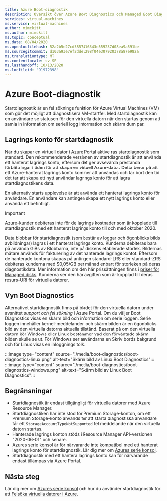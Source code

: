 ```yaml
---
title: Azure Boot-diagnostik
description: Översikt över Azure Boot Diagnostics och Managed Boot Diagnostics
services: virtual-machines
ms.service: virtual-machines
author: mimckitt
ms.author: mimckitt
ms.topic: conceptual
ms.date: 08/04/2020
ms.openlocfilehash: 52a2b5e27cd5857416343e559237d08ea9a591be
ms.sourcegitcommit: d103a93e7ef2dde1298f04e307920378a87e982a
ms.translationtype: MT
ms.contentlocale: sv-SE
ms.lasthandoff: 10/13/2020
ms.locfileid: "91972398"
---
```

# <a name="azure-boot-diagnostics"></a>Azure Boot-diagnostik

Startdiagnostik är en fel söknings funktion för Azure Virtual Machines (VM) som gör det möjligt att diagnostisera VM-startfel. Med startdiagnostik kan en användare se statusen för den virtuella datorn när den startas genom att samla in information om seriell logg information och skärm dum par.

## <a name="boot-diagnostics-storage-account"></a>Lagrings konto för startdiagnostik
När du skapar en virtuell dator i Azure Portal aktive ras startdiagnostik som standard. Den rekommenderade versionen av startdiagnostik är att använda ett hanterat lagrings konto, eftersom det ger avsevärda prestanda förbättringar i tiden för att skapa en virtuell Azure-dator. Detta beror på att ett Azure-hanterat lagrings konto kommer att användas och tar bort den tid det tar att skapa ett nytt användar lagrings konto för att lagra startdiagnostikens data.

En alternativ starts upplevelse är att använda ett hanterat lagrings konto för användare. En användare kan antingen skapa ett nytt lagrings konto eller använda ett befintligt.

> [!IMPORTANT]
> Azure-kunder debiteras inte för de lagrings kostnader som är kopplade till startdiagnostik med ett hanterat lagrings konto till och med oktober 2020.
>
> Data blobbar för startdiagnostik (som består av loggar och ögonblicks bilds avbildningar) lagras i ett hanterat lagrings konto. Kunderna debiteras bara på använda GiBs av Blobbarna, inte på diskens etablerade storlek. Bildernas mätare används för fakturering av det hanterade lagrings kontot. Eftersom de hanterade kontona skapas på antingen standard-LRS eller standard-ZRS debiteras kunderna med $0,05/GB per månad enbart för storleken på deras diagnostikdata. Mer information om den här prissättningen finns i [priser för Managed disks](https://azure.microsoft.com/pricing/details/managed-disks/). Kunderna ser den här avgiften som är kopplad till deras resurs-URI för virtuella datorer. 

## <a name="boot-diagnostics-view"></a>Vyn Boot Diagnostics
Alternativet startdiagnostik finns på bladet för den virtuella datorn under avsnittet *support och fel sökning* i Azure Portal. Om du väljer Boot Diagnostics visas en skärm bild och information om serie loggen. Serie loggen innehåller kernel-meddelanden och skärm bilden är en ögonblicks bild av den virtuella datorns aktuella tillstånd. Baserat på om den virtuella datorn kör Windows eller Linux bestämmer vad den förväntade skärm bilden skulle se ut. För Windows ser användarna en Skriv bords bakgrund och för Linux visas en inloggnings tolk.

:::image type="content" source="./media/boot-diagnostics/boot-diagnostics-linux.png" alt-text="Skärm bild av Linux Boot Diagnostics":::
:::image type="content" source="./media/boot-diagnostics/boot-diagnostics-windows.png" alt-text="Skärm bild av Linux Boot Diagnostics":::


## <a name="limitations"></a>Begränsningar
- Startdiagnostik är endast tillgängligt för virtuella datorer med Azure Resource Manager. 
- Startdiagnostiken har inte stöd för Premium Storage-konton, om ett Premium Storage-konto används för att starta diagnostiska användare får ett `StorageAccountTypeNotSupported` fel meddelande när den virtuella datorn startas. 
- Hanterade lagrings konton stöds i Resource Manager API-versionen "2020-06-01" och senare.
- Azures serie konsol är för närvarande inte kompatibel med ett hanterat lagrings konto för startdiagnostik. Lär dig mer om [Azures serie konsol](./troubleshooting/serial-console-overview.md).
- Startdiagnostik med ett hantera lagrings konto kan för närvarande endast tillämpas via Azure Portal. 

## <a name="next-steps"></a>Nästa steg

Lär dig mer om [Azures serie konsol](./troubleshooting/serial-console-overview.md) och hur du använder startdiagnostik för att [Felsöka virtuella datorer i Azure](./troubleshooting/boot-diagnostics.md).